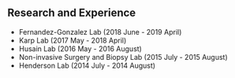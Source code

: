 ## Research and Experience

* Fernandez-Gonzalez Lab (2018 June - 2019 April)
* Karp Lab (2017 May - 2018 April)
* Husain Lab (2016 May - 2016 August)
* Non-invasive Surgery and Biopsy Lab (2015 July - 2015 August)
* Henderson Lab (2014 July - 2014 August)
